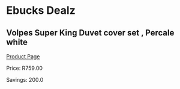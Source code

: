 
# Ebucks Dealz
## Volpes Super King Duvet cover set , Percale white
[Product Page](https://www.ebucks.com/web/shop/productSelected.do?prodId=1067627491&catId=704984344)

Price: R759.00

Savings: 200.0


	